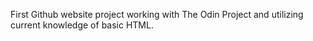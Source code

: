 First Github website project working with The Odin Project and utilizing current knowledge of basic HTML.